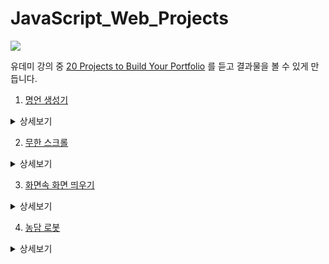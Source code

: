 # JavaScript_Web_Projects
 
 
 ![](https://images.velog.io/images/jongin403/post/0dc36f18-3c8f-42d9-bb2b-ae9fafbe67ce/udemy_logo.png)

유데미 강의 중 [20 Projects to Build Your Portfolio](https://www.udemy.com/course/javascript-web-projects-to-build-your-portfolio-resume/) 를 듣고 결과물을 볼 수 있게 만듭니다.

1. [명언 생성기](https://jongin403.github.io/JavaScript_Web_Projects/quote-generator)

<details>
<summary>상세보기</summary>

### 개요
API 를 호출하여 랜덤하게 명언을 가져와 보여주는 페이지 입니다.

### 핵심 구현 로직
#### API 호출 & 랜덤 출력 처리
API 호출 후 랜덤하게 출력을 처리합니다.
  
### 세부 구현 로직
#### 글씨 크기 조절
가져온 글씨 길이에 따라 글씨 크기를 조절합니다.
  
### 개선 예정 사항
#### API 호출 실패할 경우 예외처리
호출 실패시 예외처리 추가 예정입니다.
  
</details>

2. [무한 스크롤](https://jongin403.github.io/JavaScript_Web_Projects/infinity-scroll)

<details>
<summary>상세보기</summary>

### 개요
API 를 호출하여 사진을 계속해서 불러오는 페이지 입니다.

### 핵심 구현 로직
#### API 호출
API 호출 후 랜덤하게 출력을 처리합니다.

#### 무한 스크롤
스크롤을 할 경우 사진을 추가로 불러옵니다.

### 세부 구현 로직
#### 로딩 바
커스텀 로딩 바를 구현했습니다.

#### 반응형
디바이스 크기에 따라 반응형으로 여백을 나누어 표시합니다.
  
### 개선 예정 사항
#### 이미지 호출 성능 개선
이미지를 계속 불러올 경우 성능 개선이 필요합니다.
  
</details>

3. [화면속 화면 띄우기](https://jongin403.github.io/JavaScript_Web_Projects/picture-in-picture)

<details>
<summary>상세보기</summary>

### 개요
PIP 로 영상을 띄울 수 있는 페이지 입니다.

### 핵심 구현 로직
#### 영상 입력
미디어 디바이스를 호출합니다.
  
### 세부 구현 로직
#### 버튼 UI
버튼이 눌리는 UI 를 구현했습니다.
  
### 개선 예정 사항
#### 반복 기능 추가
영상을 여러 번 선택할 수 있도록 수정 예정입니다.
  
</details>

4. [농담 로봇](https://jongin403.github.io/JavaScript_Web_Projects/joke-teller)

<details>
<summary>상세보기</summary>

### 개요
개발관 관련된 무작위의 농담을 음성으로 들려줍니다.

### 핵심 구현 로직
#### 농담 가져오기
joke api 를 사용합니다.

#### 음성으로 출력하기
텍스트를 음성으로 변환하는 라이브러리를 사용합니다.

### 개선 예정 사항
#### 국가별 버전
사용자의 국가를 인식하여 각 국가별 버전을 만들 예정입니다.
  
</details>


